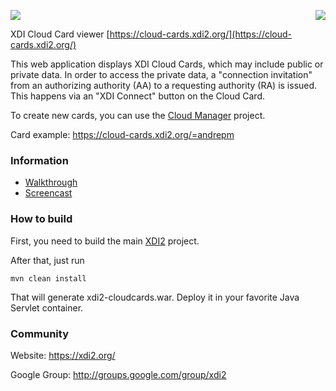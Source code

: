 <a href="http://projectdanube.org/" target="_blank"><img src="http://projectdanube.github.com/xdi2/images/projectdanube_logo.png" align="right"></a>
<img src="http://projectdanube.github.com/xdi2/images/logo64.png"><br>

XDI Cloud Card viewer [https://cloud-cards.xdi2.org/](https://cloud-cards.xdi2.org/)

This web application displays XDI Cloud Cards, which may include public or private data. In order to access the private data, a "connection invitation" from an
authorizing authority (AA) to a requesting authority (RA) is issued. This happens via an "XDI Connect" button on the Cloud Card.

To create new cards, you can use the [Cloud Manager](https://github.com/projectdanube/xdi2-manager) project.

Card example: https://cloud-cards.xdi2.org/=andrepm

### Information

* [Walkthrough](https://github.com/projectdanube/xdi2-cloudcards/wiki/Walkthrough)
* [Screencast](https://github.com/projectdanube/xdi2-cloudcards/wiki/Screencast)

### How to build

First, you need to build the main [XDI2](https://github.com/projectdanube/xdi2) project.

After that, just run

    mvn clean install

That will generate xdi2-cloudcards.war. Deploy it in your favorite Java Servlet container.

### Community

Website: https://xdi2.org/

Google Group: http://groups.google.com/group/xdi2
